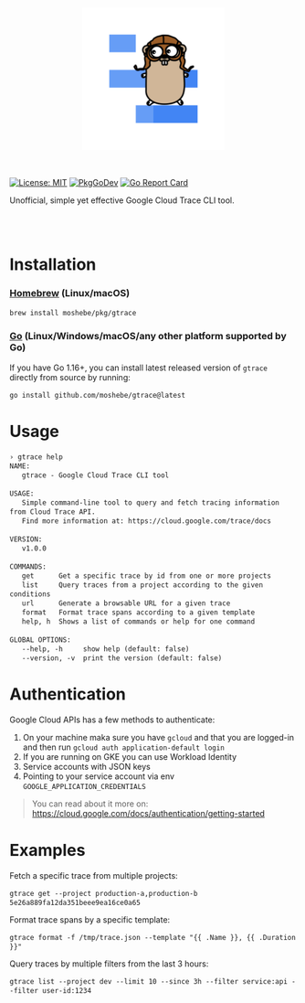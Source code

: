 <p align="center">
    <img src="assets/gtrace.svg" height="250" width="250"/>
</p>

</br>

[![License: MIT](https://img.shields.io/badge/License-MIT-yellow.svg)](https://opensource.org/licenses/MIT)
[![PkgGoDev](https://pkg.go.dev/badge/github.com/moshebe/gtrace)](https://pkg.go.dev/github.com/moshebe/gtrace)
[![Go Report Card](https://goreportcard.com/badge/github.com/moshebe/gtrace)](https://goreportcard.com/report/github.com/moshebe/gtrace)

Unofficial, simple yet effective Google Cloud Trace CLI tool.

</br></br>
# Installation
### [Homebrew](https://brew.sh/) (Linux/macOS)
```shell
brew install moshebe/pkg/gtrace
```
### [Go](https://golang.org) (Linux/Windows/macOS/any other platform supported by Go)
If you have Go 1.16+, you can install latest released version of `gtrace` directly from source by running:
```shell
go install github.com/moshebe/gtrace@latest
```

# Usage
```shell
› gtrace help
NAME:
   gtrace - Google Cloud Trace CLI tool

USAGE:
   Simple command-line tool to query and fetch tracing information from Cloud Trace API.
   Find more information at: https://cloud.google.com/trace/docs

VERSION:
   v1.0.0

COMMANDS:
   get      Get a specific trace by id from one or more projects
   list     Query traces from a project according to the given conditions
   url      Generate a browsable URL for a given trace
   format   Format trace spans according to a given template
   help, h  Shows a list of commands or help for one command

GLOBAL OPTIONS:
   --help, -h     show help (default: false)
   --version, -v  print the version (default: false)
```

# Authentication

Google Cloud APIs has a few methods to authenticate:
1. On your machine maka sure you have `gcloud` and that you are logged-in and then run `gcloud auth application-default login`
1. If you are running on GKE you can use Workload Identity
1. Service accounts with JSON keys
1. Pointing to your service account via env `GOOGLE_APPLICATION_CREDENTIALS`

> You can read about it more on: https://cloud.google.com/docs/authentication/getting-started

# Examples

Fetch a specific trace from multiple projects:
```shell
gtrace get --project production-a,production-b 5e26a889fa12da351beee9ea16ce0a65
```

Format trace spans by a specific template:
```shell
gtrace format -f /tmp/trace.json --template "{{ .Name }}, {{ .Duration }}"
```

Query traces by multiple filters from the last 3 hours:
```shell
gtrace list --project dev --limit 10 --since 3h --filter service:api --filter user-id:1234
```

